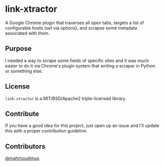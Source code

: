 # link-xtractor

A Google Chrome plugin that traverses all open tabs, targets a list of configurable hosts (set via options), and scrapes some metadata associated with them.

## Purpose

I needed a way to scrape some fields of specific sites and it was much easier to do it via Chrome's plugin system that writing a scraper in Python or something else.

## License

`link-xtractor` is a MIT/BSD/Apache2 triple-licensed library.

## Contribute

If you have a good idea for this project, just open up an issue and I'll update this with a proper contribution guideline.

## Contributors

[@mahmoudimus](https://github.com/mahmoudimus)
